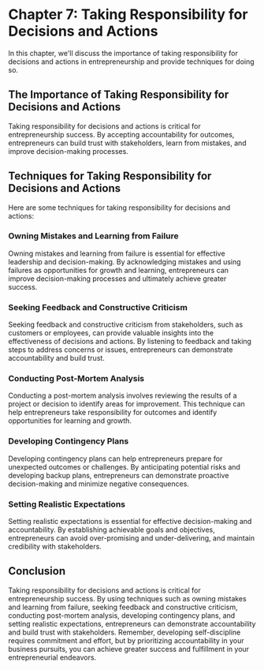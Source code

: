 Chapter 7: Taking Responsibility for Decisions and Actions
==========================================================

In this chapter, we'll discuss the importance of taking responsibility for decisions and actions in entrepreneurship and provide techniques for doing so.

The Importance of Taking Responsibility for Decisions and Actions
-----------------------------------------------------------------

Taking responsibility for decisions and actions is critical for entrepreneurship success. By accepting accountability for outcomes, entrepreneurs can build trust with stakeholders, learn from mistakes, and improve decision-making processes.

Techniques for Taking Responsibility for Decisions and Actions
--------------------------------------------------------------

Here are some techniques for taking responsibility for decisions and actions:

### Owning Mistakes and Learning from Failure

Owning mistakes and learning from failure is essential for effective leadership and decision-making. By acknowledging mistakes and using failures as opportunities for growth and learning, entrepreneurs can improve decision-making processes and ultimately achieve greater success.

### Seeking Feedback and Constructive Criticism

Seeking feedback and constructive criticism from stakeholders, such as customers or employees, can provide valuable insights into the effectiveness of decisions and actions. By listening to feedback and taking steps to address concerns or issues, entrepreneurs can demonstrate accountability and build trust.

### Conducting Post-Mortem Analysis

Conducting a post-mortem analysis involves reviewing the results of a project or decision to identify areas for improvement. This technique can help entrepreneurs take responsibility for outcomes and identify opportunities for learning and growth.

### Developing Contingency Plans

Developing contingency plans can help entrepreneurs prepare for unexpected outcomes or challenges. By anticipating potential risks and developing backup plans, entrepreneurs can demonstrate proactive decision-making and minimize negative consequences.

### Setting Realistic Expectations

Setting realistic expectations is essential for effective decision-making and accountability. By establishing achievable goals and objectives, entrepreneurs can avoid over-promising and under-delivering, and maintain credibility with stakeholders.

Conclusion
----------

Taking responsibility for decisions and actions is critical for entrepreneurship success. By using techniques such as owning mistakes and learning from failure, seeking feedback and constructive criticism, conducting post-mortem analysis, developing contingency plans, and setting realistic expectations, entrepreneurs can demonstrate accountability and build trust with stakeholders. Remember, developing self-discipline requires commitment and effort, but by prioritizing accountability in your business pursuits, you can achieve greater success and fulfillment in your entrepreneurial endeavors.
